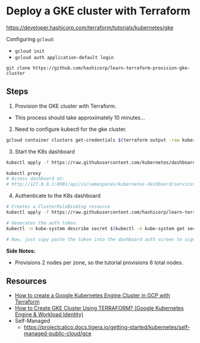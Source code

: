 # Deploy a GKE cluster with Terraform

https://developer.hashicorp.com/terraform/tutorials/kubernetes/gke

Configuring `gcloud`:

- `gcloud init`
- `gcloud auth application-default login`

`git clone https://github.com/hashicorp/learn-terraform-provision-gke-cluster`

## Steps

1. Provision the GKE cluster with Terraform.

- This process should take approximately 10 minutes...

2. Need to configure kubectl for the gke cluster.

```bash
gcloud container clusters get-credentials $(terraform output -raw kubernetes_cluster_name) --region $(terraform output -raw region)
```

3. Start the K8s dashboard

```bash
kubectl apply -f https://raw.githubusercontent.com/kubernetes/dashboard/v2.0.0-beta8/aio/deploy/recommended.yaml

kubectl proxy
# Access dashboard at:
# http://127.0.0.1:8001/api/v1/namespaces/kubernetes-dashboard/services/https:kubernetes-dashboard:/proxy/
```

4. Authenticate to the K8s dashboard

```bash
# Creates a ClusterRoleBinding resource
kubectl apply -f https://raw.githubusercontent.com/hashicorp/learn-terraform-provision-gke-cluster/main/kubernetes-dashboard-admin.rbac.yaml

# Generates the auth token.
kubectl -n kube-system describe secret $(kubectl -n kube-system get secret | grep service-controller-token | awk '{print $1}')

# Now, just copy paste the token into the dashboard auth screen to sign in.
```

**Side Notes:**

- Provisions 2 nodes per zone, so the tutorial provisions 6 total nodes.

## Resources

- [How to create a Google Kubernetes Engine Cluster in GCP with Terraform](https://www.youtube.com/watch?v=qf_fsOEj-OU)
- [How to Create GKE Cluster Using TERRAFORM? (Google Kubernetes Engine & Workload Identity)](https://www.youtube.com/watch?v=X_IK0GBbBTw)
- Self-Managed
  - https://projectcalico.docs.tigera.io/getting-started/kubernetes/self-managed-public-cloud/gce
